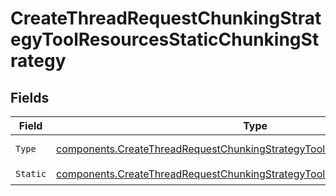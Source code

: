 # CreateThreadRequestChunkingStrategyToolResourcesStaticChunkingStrategy


## Fields

| Field                                                                                                                                                                    | Type                                                                                                                                                                     | Required                                                                                                                                                                 | Description                                                                                                                                                              |
| ------------------------------------------------------------------------------------------------------------------------------------------------------------------------ | ------------------------------------------------------------------------------------------------------------------------------------------------------------------------ | ------------------------------------------------------------------------------------------------------------------------------------------------------------------------ | ------------------------------------------------------------------------------------------------------------------------------------------------------------------------ |
| `Type`                                                                                                                                                                   | [components.CreateThreadRequestChunkingStrategyToolResourcesFileSearch2Type](../../models/components/createthreadrequestchunkingstrategytoolresourcesfilesearch2type.md) | :heavy_check_mark:                                                                                                                                                       | Always `static`.                                                                                                                                                         |
| `Static`                                                                                                                                                                 | [components.CreateThreadRequestChunkingStrategyToolResourcesStatic](../../models/components/createthreadrequestchunkingstrategytoolresourcesstatic.md)                   | :heavy_check_mark:                                                                                                                                                       | N/A                                                                                                                                                                      |